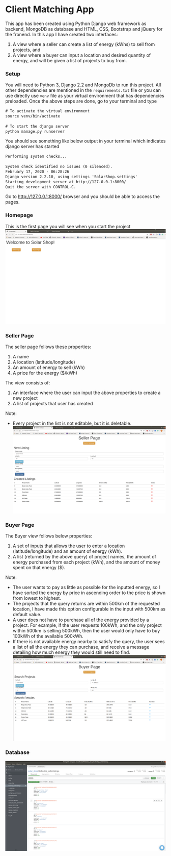 # Client Matching App
This app has been created using Python Django web framework as backend, MongoDB as database and HTML, CSS, Bootstrap and jQuery for the fronend.
In this app I have created two interfaces:
1. A view where a seller can create a list of energy (kWhs) to sell from projects, and
2. A view where a buyer can input a location and desired quantity of energy, and will be given a
list of projects to buy from.

### Setup
You will need to Python 3, Django 2.2 and MongoDb to run this project.
All other dependencies are mentioned in the `requirements.txt` file or you can use directly use `venv` file as your virtual environment that has dependencies preloaded.
Once the above steps are done, go to your terminal and type
```
# To activate the virtual environment
source venv/bin/activate

# To start the django server
python manage.py runserver
```
You should see something like below output in your terminal which indicates django server has started
```
Performing system checks...

System check identified no issues (0 silenced).
February 17, 2020 - 06:28:26
Django version 2.2.10, using settings 'SolarShop.settings'
Starting development server at http://127.0.0.1:8000/
Quit the server with CONTROL-C.
```
Go to http://127.0.0.1:8000/ browser and you should be able to access the pages.

### Homepage
This is the first page you will see when you start the project
![Dashboard](https://raw.githubusercontent.com/jubins/HSTSolar/master/images/homepage.png)

### Seller Page
The seller page follows these properties:
1. A name
2. A location (latitude/longitude)
3. An amount of energy to sell (kWh)
4. A price for the energy ($/kWh)

The view consists of:
1. An interface where the user can input the above properties to create a new project
2. A list of projects that user has created

Note:
- Every project in the list is not editable, but it is deletable.
![SellerApp](https://raw.githubusercontent.com/jubins/HSTSolar/master/images/sellerpage.png)

### Buyer Page
The Buyer view follows below properties:
1. A set of inputs that allows the user to enter a location (latitude/longitude) and an amount
of energy (kWh).
2. A list (returned by the above query) of project names, the amount of energy purchased from
each project (kWh), and the amount of money spent on that energy ($).

Note:
- The user wants to pay as little as possible for the inputted energy, so I have sorted the energy by price in ascending order to the price is shown from lowest to highest.
- The projects that the query returns are within 500km of the requested location, I have made this option configurable in the input with 500km as default value.
- A user does not have to purchase all of the energy provided by a project. For example, if the
user requests 100kWh, and the only project within 500km is selling 500kWh, then the user
would only have to buy 100kWh of the available 500kWh.
- If there is not available energy nearby to satisfy the query, the user sees a list of all
the energy they can purchase, and receive a message detailing how much energy they
would still need to find.
![BuyerApp](https://raw.githubusercontent.com/jubins/HSTSolar/master/images/buyerpage.png)

### Database
![MongoDb](https://raw.githubusercontent.com/jubins/HSTSolar/master/images/mongodb.png)
